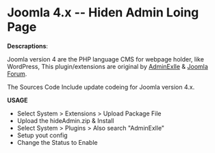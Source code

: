 # Joomla 4.x -- Hiden Admin Loing Page

**Descraptions**:

Joomla version 4 are the PHP language CMS for webpage holder, like WordPress,
This plugin/extensions are original by [AdminExlle](https://www.richeyweb.com/software/joomla/plugins/1-adminexilehttps://) & [Joomla Forum](https://forum.joomla.org/viewtopic.php?t=987901&sfw=pass#p3662519https://).

The Sources Code Include update codeing for Joomla version 4.x.

**USAGE**

* Select System > Extensions > Upload Package File
* Upload the hideAdmin.zip & Install
* Select System > Plugins > Also search "AdminExlle"
* Setup yout config
* Change the Status to Enable
